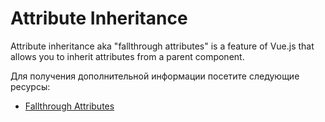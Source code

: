# Attribute Inheritance

Attribute inheritance aka "fallthrough attributes" is a feature of Vue.js that allows you to inherit attributes from a parent component.

Для получения дополнительной информации посетите следующие ресурсы:

- [Fallthrough Attributes](https://vuejs.org/guide/components/attrs.html)

